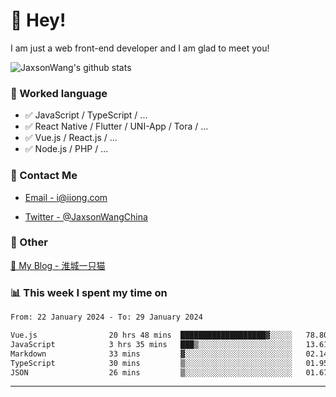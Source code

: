 # 👋 Hey!

I am just a web front-end developer and I am glad to meet you!

![JaxsonWang's github stats](https://github-readme-stats.vercel.app/api?username=JaxsonWang&&show_icons=true&&title_color=1abc9c&&icon_color=1abc9c)


### 📝 Worked language

- ✅ JavaScript / TypeScript / ...
- ✅ React Native / Flutter / UNI-App / Tora / ...
- ✅ Vue.js / React.js / ...
- ✅ Node.js / PHP / ...

### 📮 Contact Me

- [Email - i@iiong.com](mailto:i@iiong.com)

- [Twitter - @JaxsonWangChina](https://twitter.com/JaxsonWangChina)

### 🤪 Other

[📌 My Blog - 淮城一只猫](https://iiong.com)

### 📊 This week I spent my time on

<!--START_SECTION:waka-->

```txt
From: 22 January 2024 - To: 29 January 2024

Vue.js                20 hrs 48 mins  ███████████████████▓░░░░░   78.80 %
JavaScript            3 hrs 35 mins   ███▒░░░░░░░░░░░░░░░░░░░░░   13.61 %
Markdown              33 mins         ▓░░░░░░░░░░░░░░░░░░░░░░░░   02.14 %
TypeScript            30 mins         ▒░░░░░░░░░░░░░░░░░░░░░░░░   01.95 %
JSON                  26 mins         ▒░░░░░░░░░░░░░░░░░░░░░░░░   01.67 %
```

<!--END_SECTION:waka-->

---
